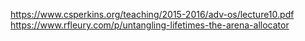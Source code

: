 https://www.csperkins.org/teaching/2015-2016/adv-os/lecture10.pdf
https://www.rfleury.com/p/untangling-lifetimes-the-arena-allocator